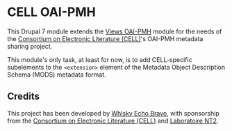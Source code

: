 CELL OAI-PMH
============

This Drupal 7 module extends the [Views OAI-PMH](https://github.com/whiskyechobravo/views_oai_pmh)
module for the needs of the [Consortium on Electronic Literature
(CELL)](http://eliterature.org/cell/)'s OAI-PMH metadata sharing project.

This module's only task, at least for now, is to add CELL-specific subelements
to the `<extension>` element of the Metadata Object Description Schema (MODS)
metadata format.


Credits
-------

This project has been developed by [Whisky Echo
Bravo](http://whiskyechobravo.com/), with sponsorship from the [Consortium on
Electronic Literature (CELL)](http://eliterature.org/cell/) and [Laboratoire
NT2](http://nt2.uqam.ca/).

